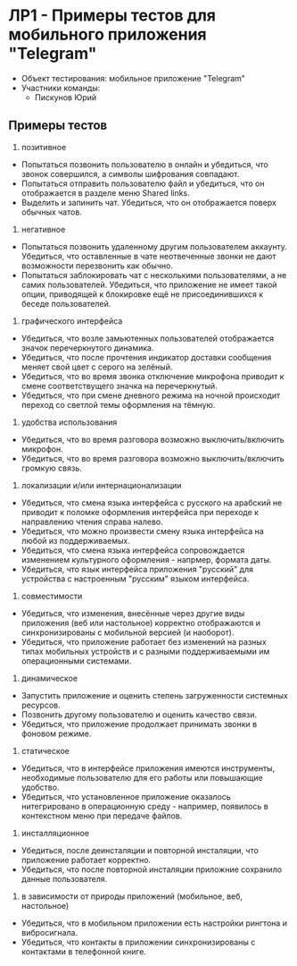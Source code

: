 # ЛР1 - Примеры тестов для мобильного приложения "Telegram" #
+ Объект тестирования: мобильное приложение "Telegram"
+ Участники команды:
  - Пискунов Юрий

## Примеры тестов ##

1. позитивное

  - Попытаться позвонить пользователю в онлайн и убедиться, что звонок совершился, а символы шифрования совпадают.
  - Попытаться отправить пользователю файл и убедиться, что он отображается в разделе меню Shared links.
  - Выделить и запинить чат. Убедиться, что он отображается поверх обычных чатов. 

1. негативное

  - Попытаться позвонить удаленному другим пользователем аккаунту. Убедиться, что оставленные в чате неотвеченные звонки не дают возможности перезвонить как обычно. 
  - Попытаться заблокировать чат с несколькими пользователями, а не самих пользователей. Убедиться, что приложение не имеет такой опции, приводящей к блокировке ещё не присоединившихся к беседе пользователей.

1. графического интерфейса

  - Убедиться, что возле замьютенных пользователей отображается значок перечеркнутого динамика.
   - Убедиться, что после прочтения индикатор доставки сообщения меняет свой цвет с серого на зелёный.
  - Убедиться, что во время звонка отключение микрофона приводит к смене соответствущего значка на перечеркнутый. 
  - Убедиться, что при смене дневного режима на ночной происходит переход со светлой темы оформления на тёмную.

1. удобства использования

  - Убедиться, что во время разговора возможно выключить/включить микрофон.    
  - Убедиться, что во время разговора возможно выключить/включить громкую связь.

1. локализации и/или интернационализации

  - Убедиться, что смена языка интерфейса с русского на арабский не приводит к поломке оформления интерфейса при переходе к направлению чтения справа налево.
  - Убедиться, что можно произвести смену языка интерфейса на любой из поддерживаемых.
  - Убедиться, что смена языка интерфейса сопровождается изменением культурного оформления - напрмер, формата даты.
  - Убедиться, что язык интерфейса приложения "русский" для устройства с настроенным "русским" языком интерфейса.

1. совместимости

  - Убедиться, что изменения, внесённые через другие виды приложения (веб или настольное) корректно отображаются и синхронизированы с мобильной версией (и наоборот).
  - Убедиться, что приложение работает без изменений на разных типах мобильных устройств и с разными поддерживаемыми им операционными системами.

1. динамическое

  - Запустить приложение и оценить степень загруженности системных ресурсов.
  - Позвонить другому пользователю и оценить качество связи.
  - Убедиться, что приложение продолжает принимать звонки в фоновом режиме. 

1. статическое

  - Убедиться, что в интерфейсе приложения имеются инструменты, необходимые пользователю для его работы или повышающие удобство.
  - Убедиться, что установленное приложение оказалось нитегрировано в операционную среду - например, появилось в контекстном меню при передаче файлов.

1. инсталляционное

  - Убедиться, после деинсталяции и повторной инсталяции, что приложение работает корректно.
  - Убедиться, что после повторной инсталяции приложние сохранило данные пользователя.

1. в зависимости от природы приложений (мобильное, веб, настольное)

  - Убедиться, что в мобильном приложении есть настройки рингтона и вибросигнала.
  - Убедиться, что контакты в приложении синхронизированы с контактами в телефонной книге.
